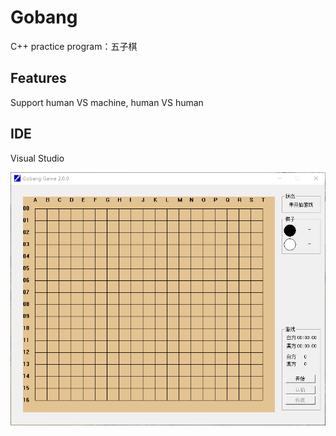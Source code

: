 # Gobang
C++ practice program：五子棋
## Features
Support human VS machine, human VS human
## IDE
Visual Studio

![image](https://github.com/walnut00/Gobang/blob/master/gobang.gif)
